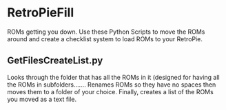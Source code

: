 # RetroPieFill
ROMs getting you down. Use these Python Scripts to move the ROMs around and create a checklist system to load ROMs to your RetroPie.


## GetFilesCreateList.py
Looks through the folder that has all the ROMs in it (designed for having all the ROMs in subfolders.......
Renames ROMs so they have no spaces then moves them to a folder of your choice.
Finally, creates a list of the ROMs you moved as a text file.
